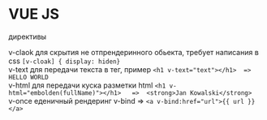 # VUE JS  

директивы 

v-claok  для скрытия не отпрендеринного обьекта, требует написания в css ``` [v-cloak] { display: hiden} ``` <br>
v-text  для передачи текста в тег, пример  ```<h1 v-text="text"></h1>  => HELLO WORLD```   <br>
v-html для передачи куска разметки  html   ```<h1 v-html="embolden(fullName)"></h1>   =>  <strong>Jan Kowalski</strong>``` <br>
v-once  еденичный рендеринг 
v-bind  =>  ``` <a v-bind:href="url">{{ url }} </a> ```
